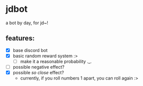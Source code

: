 # jdbot
a bot by day, for jd~!

## features:
- [x] base discord bot
- [x] basic random reward system :>
	- [ ] make it a reasonable probability .\_.
- [ ] possible negative effect?
- [x] possible *so close* effect?
	- currently, if you roll numbers 1 apart, you can roll again :>